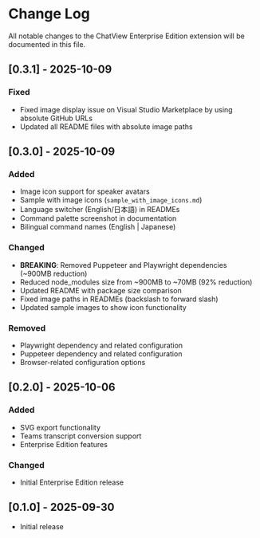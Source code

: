 # Change Log

All notable changes to the ChatView Enterprise Edition extension will be documented in this file.

## [0.3.1] - 2025-10-09

### Fixed
- Fixed image display issue on Visual Studio Marketplace by using absolute GitHub URLs
- Updated all README files with absolute image paths

## [0.3.0] - 2025-10-09

### Added
- Image icon support for speaker avatars
- Sample with image icons (`sample_with_image_icons.md`)
- Language switcher (English/日本語) in READMEs
- Command palette screenshot in documentation
- Bilingual command names (English | Japanese)

### Changed
- **BREAKING**: Removed Puppeteer and Playwright dependencies (~900MB reduction)
- Reduced node_modules size from ~900MB to ~70MB (92% reduction)
- Updated README with package size comparison
- Fixed image paths in READMEs (backslash to forward slash)
- Updated sample images to show icon functionality

### Removed
- Playwright dependency and related configuration
- Puppeteer dependency and related configuration
- Browser-related configuration options

## [0.2.0] - 2025-10-06

### Added
- SVG export functionality
- Teams transcript conversion support
- Enterprise Edition features

### Changed
- Initial Enterprise Edition release

## [0.1.0] - 2025-09-30

- Initial release
